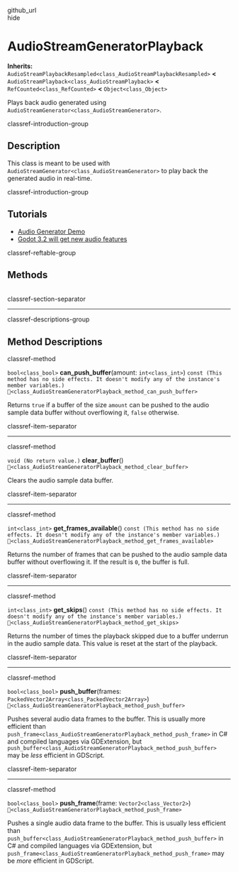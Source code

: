 github\_url  
hide

# AudioStreamGeneratorPlayback

**Inherits:**
`AudioStreamPlaybackResampled<class_AudioStreamPlaybackResampled>`
**&lt;** `AudioStreamPlayback<class_AudioStreamPlayback>` **&lt;**
`RefCounted<class_RefCounted>` **&lt;** `Object<class_Object>`

Plays back audio generated using
`AudioStreamGenerator<class_AudioStreamGenerator>`.

classref-introduction-group

## Description

This class is meant to be used with
`AudioStreamGenerator<class_AudioStreamGenerator>` to play back the
generated audio in real-time.

classref-introduction-group

## Tutorials

-   [Audio Generator
    Demo](https://godotengine.org/asset-library/asset/2759)
-   [Godot 3.2 will get new audio
    features](https://godotengine.org/article/godot-32-will-get-new-audio-features)

classref-reftable-group

## Methods

<table>
<tbody>
<tr>
</tr>
<tr>
</tr>
<tr>
</tr>
<tr>
</tr>
<tr>
</tr>
<tr>
</tr>
</tbody>
</table>

classref-section-separator

------------------------------------------------------------------------

classref-descriptions-group

## Method Descriptions

classref-method

`bool<class_bool>` **can\_push\_buffer**(amount: `int<class_int>`)
`const (This method has no side effects. It doesn't modify any of the instance's member variables.)`
`🔗<class_AudioStreamGeneratorPlayback_method_can_push_buffer>`

Returns `true` if a buffer of the size `amount` can be pushed to the
audio sample data buffer without overflowing it, `false` otherwise.

classref-item-separator

------------------------------------------------------------------------

classref-method

`void (No return value.)` **clear\_buffer**()
`🔗<class_AudioStreamGeneratorPlayback_method_clear_buffer>`

Clears the audio sample data buffer.

classref-item-separator

------------------------------------------------------------------------

classref-method

`int<class_int>` **get\_frames\_available**()
`const (This method has no side effects. It doesn't modify any of the instance's member variables.)`
`🔗<class_AudioStreamGeneratorPlayback_method_get_frames_available>`

Returns the number of frames that can be pushed to the audio sample data
buffer without overflowing it. If the result is `0`, the buffer is full.

classref-item-separator

------------------------------------------------------------------------

classref-method

`int<class_int>` **get\_skips**()
`const (This method has no side effects. It doesn't modify any of the instance's member variables.)`
`🔗<class_AudioStreamGeneratorPlayback_method_get_skips>`

Returns the number of times the playback skipped due to a buffer
underrun in the audio sample data. This value is reset at the start of
the playback.

classref-item-separator

------------------------------------------------------------------------

classref-method

`bool<class_bool>` **push\_buffer**(frames:
`PackedVector2Array<class_PackedVector2Array>`)
`🔗<class_AudioStreamGeneratorPlayback_method_push_buffer>`

Pushes several audio data frames to the buffer. This is usually more
efficient than
`push_frame<class_AudioStreamGeneratorPlayback_method_push_frame>` in C#
and compiled languages via GDExtension, but
`push_buffer<class_AudioStreamGeneratorPlayback_method_push_buffer>` may
be *less* efficient in GDScript.

classref-item-separator

------------------------------------------------------------------------

classref-method

`bool<class_bool>` **push\_frame**(frame: `Vector2<class_Vector2>`)
`🔗<class_AudioStreamGeneratorPlayback_method_push_frame>`

Pushes a single audio data frame to the buffer. This is usually less
efficient than
`push_buffer<class_AudioStreamGeneratorPlayback_method_push_buffer>` in
C# and compiled languages via GDExtension, but
`push_frame<class_AudioStreamGeneratorPlayback_method_push_frame>` may
be *more* efficient in GDScript.
